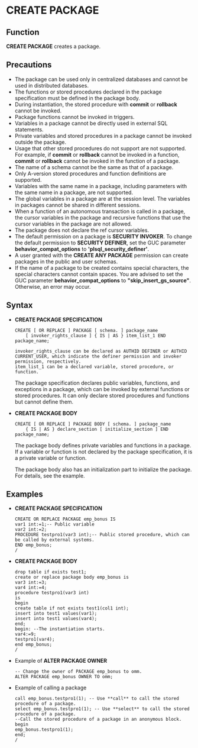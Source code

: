 # CREATE PACKAGE<a name="EN-US_TOPIC_0000001114212452"></a>

## Function<a name="section33561436135517"></a>

**CREATE PACKAGE**  creates a package.

## Precautions<a name="section9619125512555"></a>

-   The package can be used only in centralized databases and cannot be used in distributed databases.
-   The functions or stored procedures declared in the package specification must be defined in the package body.
-   During instantiation, the stored procedure with  **commit**  or  **rollback**  cannot be invoked.
-   Package functions cannot be invoked in triggers.
-   Variables in a package cannot be directly used in external SQL statements.
-   Private variables and stored procedures in a package cannot be invoked outside the package.
-   Usage that other stored procedures do not support are not supported. For example, if  **commit**  or  **rollback**  cannot be invoked in a function,  **commit**  or  **rollback**  cannot be invoked in the function of a package.
-   The name of a schema cannot be the same as that of a package.
-   Only A-version stored procedures and function definitions are supported.
-   Variables with the same name in a package, including parameters with the same name in a package, are not supported.
-   The global variables in a package are at the session level. The variables in packages cannot be shared in different sessions.
-   When a function of an autonomous transaction is called in a package, the cursor variables in the package and recursive functions that use the cursor variables in the package are not allowed.
-   The package does not declare the ref cursor variables.
-   The default permission on a package is  **SECURITY INVOKER**. To change the default permission to  **SECURITY DEFINER**, set the GUC parameter  **behavior\_compat\_options**  to  **'plsql\_security\_definer'**.
-   A user granted with the  **CREATE ANY PACKAGE**  permission can create packages in the public and user schemas.
-   If the name of a package to be created contains special characters, the special characters cannot contain spaces. You are advised to set the GUC parameter  **behavior\_compat\_options**  to  **"skip\_insert\_gs\_source"**. Otherwise, an error may occur.

## Syntax<a name="section4157123095714"></a>

-   **CREATE PACKAGE SPECIFICATION**

    ```
    CREATE [ OR REPLACE ] PACKAGE [ schema. ] package_name
        [ invoker_rights_clause ] { IS | AS } item_list_1 END package_name;
    
    invoker_rights_clause can be declared as AUTHID DEFINER or AUTHID CURRENT_USER, which indicate the definer permission and invoker permission, respectively.
    item_list_1 can be a declared variable, stored procedure, or function.
    ```

    The package specification declares public variables, functions, and exceptions in a package, which can be invoked by external functions or stored procedures. It can only declare stored procedures and functions but cannot define them.

-   **CREATE PACKAGE BODY**

    ```
    CREATE [ OR REPLACE ] PACKAGE BODY [ schema. ] package_name
        { IS | AS } declare_section [ initialize_section ] END package_name;
    ```

    The package body defines private variables and functions in a package. If a variable or function is not declared by the package specification, it is a private variable or function.

    The package body also has an initialization part to initialize the package. For details, see the example.


## Examples<a name="section1114514478590"></a>

-   **CREATE PACKAGE SPECIFICATION**

    ```
    CREATE OR REPLACE PACKAGE emp_bonus IS
    var1 int:=1;-- Public variable
    var2 int:=2;
    PROCEDURE testpro1(var3 int);-- Public stored procedure, which can be called by external systems.
    END emp_bonus;
    /
    ```

-   **CREATE PACKAGE BODY**

    ```
    drop table if exists test1;
    create or replace package body emp_bonus is
    var3 int:=3;
    var4 int:=4;
    procedure testpro1(var3 int)
    is
    begin
    create table if not exists test1(col1 int);
    insert into test1 values(var1);
    insert into test1 values(var4);
    end;
    begin: --The instantiation starts.
    var4:=9;
    testpro1(var4);
    end emp_bonus;
    /
    ```

-   Example of  **ALTER PACKAGE OWNER**

    ```
    -- Change the owner of PACKAGE emp_bonus to omm.
    ALTER PACKAGE emp_bonus OWNER TO omm;
    ```

-   Example of calling a package

    ```
    call emp_bonus.testpro1(1); -- Use **call** to call the stored procedure of a package.
    select emp_bonus.testpro1(1); -- Use **select** to call the stored procedure of a package.
    --Call the stored procedure of a package in an anonymous block.
    begin
    emp_bonus.testpro1(1);
    end;
    /
    ```
  
